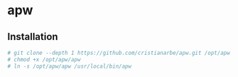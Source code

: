 # apw

## Installation

```sh
# git clone --depth 1 https://github.com/cristianarbe/apw.git /opt/apw
# chmod +x /opt/apw/apw
# ln -s /opt/apw/apw /usr/local/bin/apw
```
